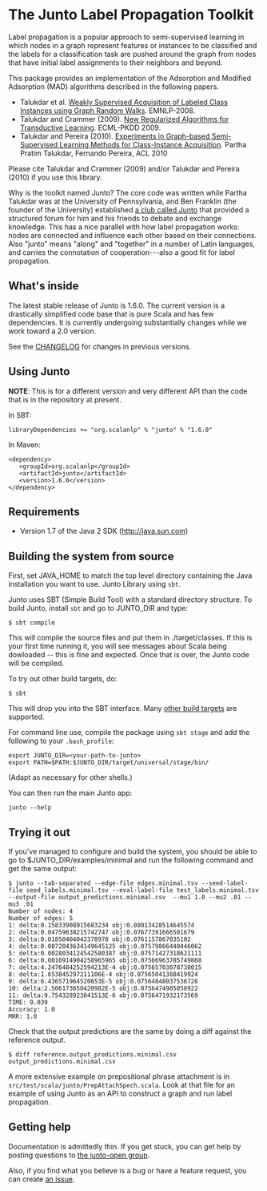 # The Junto Label Propagation Toolkit

Label propagation is a popular approach to semi-supervised learning in which nodes in a graph represent features or instances to be classified and the labels for a classification task are pushed around the graph from nodes that have initial label assignments to their neighbors and beyond.

This package provides an implementation of the Adsorption and  Modified Adsorption (MAD) algorithms described in the following papers.

* Talukdar et al. [Weakly Supervised Acquisition of Labeled Class Instances using Graph Random Walks](http://aclweb.org/anthology/D/D08/D08-1061.pdf). EMNLP-2008.
* Talukdar and Crammer (2009). [New Regularized Algorithms for Transductive Learning](http://talukdar.net/papers/adsorption_ecml09.pdf). ECML-PKDD 2009.
* Talukdar and Pereira (2010). [Experiments in Graph-based Semi-Supervised Learning Methods for Class-Instance Acquisition](http://aclweb.org/anthology/P/P10/P10-1149.pdf). Partha Pratim Talukdar, Fernando Pereira, ACL 2010

Please cite Talukdar and Crammer (2009) and/or Talukdar and Pereira (2010) if you use this library.

Why is the toolkit named Junto? The core code was written while Partha Talukdar was at the University of Pennsylvania, and Ben Franklin (the founder of the University) established [a club called Junto](http://en.wikipedia.org/wiki/Junto_(club)) that provided a structured forum for him and his friends to debate and exchange knowledge. This has a nice parallel with how label propagation works: nodes are connected and influence each other based on their connections. Also "junto" means "along" and "together" in a number of Latin languages, and carries the connotation of cooperation---also a good fit for label propagation.

## What's inside

The latest stable release of Junto is 1.6.0. The current version is a drastically simplified code base that is pure Scala and has few dependencies. It is currently undergoing substantially changes while we work toward a 2.0 version.

See the [CHANGELOG](https://github.com/scalanlp/junto/wiki/CHANGELOG) for changes in previous versions.

## Using Junto

**NOTE**: This is for a different version and very different API than the code that is in the repository at present.

In SBT:

    libraryDependencies += "org.scalanlp" % "junto" % "1.6.0"

In Maven:

    <dependency>
       <groupId>org.scalanlp</groupId>
       <artifactId>junto</artifactId>
       <version>1.6.0</version>
    </dependency>


## Requirements

* Version 1.7 of the Java 2 SDK (http://java.sun.com)

## Building the system from source

First, set JAVA_HOME to match the top level directory containing the Java installation you want to use.  Junto Library using `sbt`.

Junto uses SBT (Simple Build Tool) with a standard directory structure.  To build Junto, install `sbt` and go to JUNTO_DIR and type:

```
$ sbt compile
```

This will compile the source files and put them in ./target/classes. If this is your first time running it, you will see messages about Scala being dowloaded -- this is fine and expected. Once that is over, the Junto code will be compiled.

To try out other build targets, do:

```
$ sbt
```

This will drop you into the SBT interface.  Many [other build targets](https://github.com/harrah/xsbt/wiki/Getting-Started-Running) are supported.

For command line use, compile the package using `sbt stage` and add the following to your `.bash_profile`:

```
export JUNTO_DIR=<your-path-to-junto>
export PATH=$PATH:$JUNTO_DIR/target/universal/stage/bin/
```

(Adapt as necessary for other shells.)

You can then run the main Junto app:

```
junto --help
```

## Trying it out

If you've managed to configure and build the system, you should be able to go to $JUNTO_DIR/examples/minimal and run the following command and get the same output:

```
$ junto --tab-separated --edge-file edges.minimal.tsv --seed-label-file seed_labels.minimal.tsv --eval-label-file test_labels.minimal.tsv --output-file output_predictions.minimal.csv  --mu1 1.0 --mu2 .01 --mu3 .01
Number of nodes: 4
Number of edges: 5
1: delta:0.15833908915683234 obj:0.08013428514645574
2: delta:0.04759638215742747 obj:0.07677391666501679
3: delta:0.01850404042378978 obj:0.0761157867035102
4: delta:0.0072043634149645125 obj:0.07579866440446062
5: delta:0.0028034124542580387 obj:0.07571427318621111
6: delta:0.0010914904258965965 obj:0.07566963785749868
7: delta:4.2476484252594213E-4 obj:0.07565703078738015
8: delta:1.653845297211106E-4 obj:0.07565041388419924
9: delta:6.436571964520653E-5 obj:0.07564848037536726
10: delta:2.506173650420982E-5 obj:0.0756474905058922
11: delta:9.754328923841513E-6 obj:0.0756471932173569
TIME: 0.039
Accuracy: 1.0
MRR: 1.0
```

Check that the output predictions are the same by doing a diff against the reference output.

```
$ diff reference.output_predictions.minimal.csv output_predictions.minimal.csv
```

A more extensive example on prepositional phrase attachment is in `src/test/scala/junto/PrepAttachSpech.scala`. Look at that file for an example of using Junto as an API to construct a graph and run label propagation.

## Getting help

Documentation is admittedly thin. If you get stuck, you can get help by posting questions to [the junto-open group](http://groups.google.com/group/junto-open).

Also, if you find what you believe is a bug or have a feature request, you can create [an issue](https://github.com/scalanlp/junto/issues).
